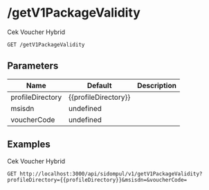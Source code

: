 # /getV1PackageValidity
Cek Voucher Hybrid


```
GET /getV1PackageValidity
```

## Parameters
Name | Default | Description
--- | --- | ---
profileDirectory | {{profileDirectory}} | 
msisdn | undefined | 
voucherCode | undefined | 





## Examples
Cek Voucher Hybrid

```
GET http://localhost:3000/api/sidompul/v1/getV1PackageValidity?profileDirectory={{profileDirectory}}&msisdn=&voucherCode=


```

